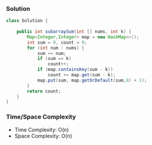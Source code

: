 ### Solution

```java
class Solution {
    
    public int subarraySum(int [] nums, int k) {
        Map<Integer,Integer> map = new HashMap<>();
        int sum = 0, count = 0;
        for (int num : nums) {
            sum += num;
            if (sum == k)
                count++;
            if (map.containsKey(sum - k))
                count += map.get(sum - k);
            map.put(sum, map.getOrDefault(sum,0) + 1);
        }
        return count;
    }
}
```

### Time/Space Complexity

- Time Complexity: O(n) 
- Space Complexity: O(n)
